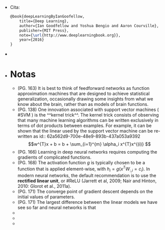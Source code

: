 - Cita:
  ```latex
  @book{deepLearningByIanGoofellow,
      title={Deep Learning},
      author={Ian Goodfellow and Yoshua Bengio and Aaron Courville},
      publisher={MIT Press},
      note={\url{http://www.deeplearningbook.org}},
      year={2016}
  }
  ```
-
- # Notas
	- (PG. 163) It is best to think of feedforward networks as function approximation machines that are designed to achieve statistical generalization, occasionally drawing some insights from what we know about the brain, rather than as models of brain functions.
	- (PG. 138) One innovation associated with support vector machines ( #SVM ) is the ^^kernel trick^^. The kernel trick consists of observing that many machine learning algorithms can be written exclusively in terms of dot products between examples. For example, it can be shown that the linear used by the support vector machine can be re-written as 
	  id:: 62a562d9-700e-48e9-893b-437a053a9392
	  $$w^{T}x + b = b + \sum_{i=1}^{m} \alpha_i x^{T}x^{(i)} $$
	- (PG. 166) Learning in deep neural networks requires computing the gradients of complicated functions.
	- (PG. 168) The activation function $g$ is typically chosen to be a function that is applied element-wise, with $h_i = g(x^{T} W_{:,i} = c_{i} )$. In modern neural networks, the default recommendation is to use the **rectified linear unit**, or #ReLU (Jarrett et al, 2009; Nair and Hinton, 2010: Glorot et al., 2011a).
	- (PG. 171) The converge point of gradient descent depends on the initial values of parameters.
	- (PG. 171) The largest difference between the linear models we have see so far and neural networks is that
	-
	-
	-